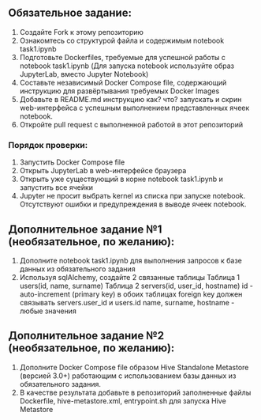## Обязательное задание:
1. Создайте Fork к этому репозиторию
2. Ознакомтесь со структурой файла и содержимым notebook task1.ipynb
3. Подготовьте Dockerfiles, требуемые для успешной работы с notebook task1.ipynb (Для запуска notebook используйте образ JupyterLab, вместо Jupyter Notebook)
4. Составьте независимый Docker Compose file, содержающий инструкцию для развёртывания требуемых Docker Images
5. Добавьте в README.md инструкцию как? что? запускать и скрин web-интерфейса с успешным выполнением представленных ячеек notebook.
6. Откройте pull request с выполненной работой в этот репозиторий

### Порядок проверки:
1. Запустить Docker Compose file
2. Открыть JupyterLab в web-интерфейсе браузера
3. Открыть уже существующий в корне notebook task1.ipynb и запустить все ячейки
4. Jupyter не просит выбрать kernel из списка при запуске notebook. Отсутствуют ошибки и предупреждения в выводе ячеек notebook.


## Дополнительное задание №1 (необязательное, по желанию):
1. Дополните notebook task1.ipynb для выполнения запросов к базе данных из обязательного задания
2. Используя sqlAlchemy, cоздайте 2 связанные таблицы
Таблица 1 users(id, name, surname)
Таблица 2 servers(id, user_id, hostname)
id - auto-increment (primary key) в обоих таблицах
foreign key должен связывать servers.user_id и users.id
name, surname, hostname - любые значения

## Дополнительное задание №2 (необязательное, по желанию):
1. Дополните Docker Compose file образом Hive Standalone Metastore (версией 3.0+) работающим с использованием базы данных из обязательного задания.
2. В качестве результата добавьте в репозиторий заполненные файлы Dockerfile, hive-metastore.xml, entrypoint.sh для запуска Hive Metastore
